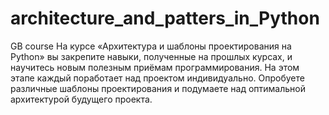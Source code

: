 # architecture_and_patters_in_Python
GB course
На курсе «Архитектура и шаблоны проектирования на Python» вы закрепите навыки, полученные на прошлых курсах, и научитесь новым полезным приёмам программирования. На этом этапе каждый поработает над проектом индивидуально. Опробуете различные шаблоны проектирования и подумаете над оптимальной архитектурой будущего проекта.
